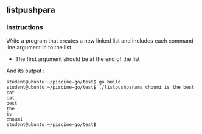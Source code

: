 ## listpushpara

### Instructions

Write a program that creates a new linked list and includes each command-line argument in to the list.

-   The first argument should be at the end of the list

And its output :

```console
student@ubuntu:~/piscine-go/test$ go build
student@ubuntu:~/piscine-go/test$ ./listpushparams choumi is the best cat
cat
best
the
is
choumi
student@ubuntu:~/piscine-go/test$
```
